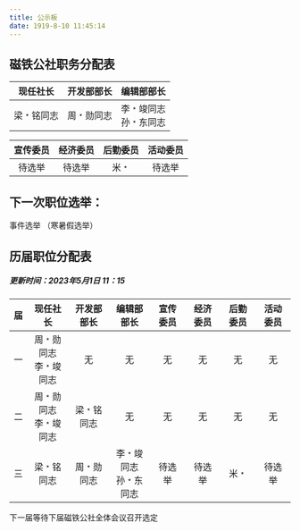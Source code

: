 ```yaml
---
title: 公示板
date: 1919-8-10 11:45:14
---
```


## 磁铁公社职务分配表
| 现任社长  | 开发部部长  | 编辑部部长 |
|  :----:  | :----:  | :----: |
| 梁﹡铭同志  | 周﹡勋同志 | 李﹡竣同志<br>孙﹡东同志 |

| 宣传委员  | 经济委员  | 后勤委员 | 活动委员 |
|  :----:  | :----:  | :----: | :----: |
| 待选举  | 待选举 |米﹡ | 待选举 |

## 下一次职位选举：
事件选举
（寒暑假选举）

## 历届职位分配表
##### 更新时间：2023年5月1日 11：15
| 届 | 现任社长  | 开发部部长  | 编辑部部长 | 宣传委员  | 经济委员  | 后勤委员 | 活动委员 |
|  :----:  |  :----:  | :----:  | :----: |  :----:  | :----:  | :----: | :----: |
| 一 |  周﹡勋同志<br>李﹡竣同志  | 无  | 无 |  无  | 无  | 无 | 无 |
| 二 |  周﹡勋同志<br>李﹡竣同志  | 梁﹡铭同志  | 无 |  无  | 无  | 无 | 无 |
| 三 | 梁﹡铭同志  | 周﹡勋同志 | 李﹡竣同志<br>孙﹡东同志 | 待选举  | 待选举 |米﹡ | 待选举 |

下一届等待下届磁铁公社全体会议召开选定